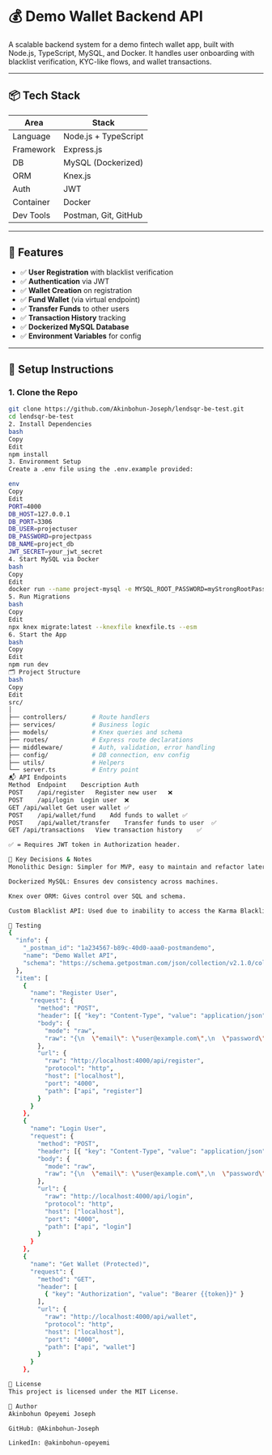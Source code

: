 # 💰 Demo Wallet Backend API

A scalable backend system for a demo fintech wallet app, built with Node.js, TypeScript, MySQL, and Docker. It handles user onboarding with blacklist verification, KYC-like flows, and wallet transactions.

---

## 📦 Tech Stack

| Area         | Stack                       |
|--------------|-----------------------------|
| Language     | Node.js + TypeScript        |
| Framework    | Express.js                  |
| DB           | MySQL (Dockerized)          |
| ORM          | Knex.js                     |
| Auth         | JWT                         |
| Container    | Docker                      |
| Dev Tools    | Postman, Git, GitHub        |

---

## 🚀 Features

- ✅ **User Registration** with blacklist verification
- ✅ **Authentication** via JWT
- ✅ **Wallet Creation** on registration
- ✅ **Fund Wallet** (via virtual endpoint)
- ✅ **Transfer Funds** to other users
- ✅ **Transaction History** tracking
- ✅ **Dockerized MySQL Database**
- ✅ **Environment Variables** for config

---

## 🔧 Setup Instructions

### 1. Clone the Repo

```bash
git clone https://github.com/Akinbohun-Joseph/lendsqr-be-test.git
cd lendsqr-be-test
2. Install Dependencies
bash
Copy
Edit
npm install
3. Environment Setup
Create a .env file using the .env.example provided:

env
Copy
Edit
PORT=4000
DB_HOST=127.0.0.1
DB_PORT=3306
DB_USER=projectuser
DB_PASSWORD=projectpass
DB_NAME=project_db
JWT_SECRET=your_jwt_secret
4. Start MySQL via Docker
bash
Copy
Edit
docker run --name project-mysql -e MYSQL_ROOT_PASSWORD=myStrongRootPass -e MYSQL_USER=projectuser -e MYSQL_PASSWORD=projectpass -e MYSQL_DATABASE=project_db -p 3306:3306 -v mysql_data:/var/lib/mysql -d mysql:8
5. Run Migrations
bash
Copy
Edit
npx knex migrate:latest --knexfile knexfile.ts --esm
6. Start the App
bash
Copy
Edit
npm run dev
🗂 Project Structure
bash
Copy
Edit
src/
│
├── controllers/       # Route handlers
├── services/          # Business logic
├── models/            # Knex queries and schema
├── routes/            # Express route declarations
├── middleware/        # Auth, validation, error handling
├── config/            # DB connection, env config
├── utils/             # Helpers
└── server.ts          # Entry point
📬 API Endpoints
Method	Endpoint	Description	Auth
POST	/api/register	Register new user	❌
POST	/api/login	Login user	❌
GET	/api/wallet	Get user wallet	✅
POST	/api/wallet/fund	Add funds to wallet	✅
POST	/api/wallet/transfer	Transfer funds to user	✅
GET	/api/transactions	View transaction history	✅

✅ = Requires JWT token in Authorization header.

📌 Key Decisions & Notes
Monolithic Design: Simpler for MVP, easy to maintain and refactor later.

Dockerized MySQL: Ensures dev consistency across machines.

Knex over ORM: Gives control over SQL and schema.

Custom Blacklist API: Used due to inability to access the Karma Blacklist API, ensuring realistic KYC simulation.

🧪 Testing
{
  "info": {
    "_postman_id": "1a234567-b89c-40d0-aaa0-postmandemo",
    "name": "Demo Wallet API",
    "schema": "https://schema.getpostman.com/json/collection/v2.1.0/collection.json"
  },
  "item": [
    {
      "name": "Register User",
      "request": {
        "method": "POST",
        "header": [{ "key": "Content-Type", "value": "application/json" }],
        "body": {
          "mode": "raw",
          "raw": "{\n  \"email\": \"user@example.com\",\n  \"password\": \"pass1234\",\n  \"name\": \"Demo User\"\n}"
        },
        "url": {
          "raw": "http://localhost:4000/api/register",
          "protocol": "http",
          "host": ["localhost"],
          "port": "4000",
          "path": ["api", "register"]
        }
      }
    },
    {
      "name": "Login User",
      "request": {
        "method": "POST",
        "header": [{ "key": "Content-Type", "value": "application/json" }],
        "body": {
          "mode": "raw",
          "raw": "{\n  \"email\": \"user@example.com\",\n  \"password\": \"pass1234\"\n}"
        },
        "url": {
          "raw": "http://localhost:4000/api/login",
          "protocol": "http",
          "host": ["localhost"],
          "port": "4000",
          "path": ["api", "login"]
        }
      }
    },
    {
      "name": "Get Wallet (Protected)",
      "request": {
        "method": "GET",
        "header": [
          { "key": "Authorization", "value": "Bearer {{token}}" }
        ],
        "url": {
          "raw": "http://localhost:4000/api/wallet",
          "protocol": "http",
          "host": ["localhost"],
          "port": "4000",
          "path": ["api", "wallet"]
        }
      }
    },

📄 License
This project is licensed under the MIT License.

🤝 Author
Akinbohun Opeyemi Joseph

GitHub: @Akinbohun-Joseph

LinkedIn: @akinbohun-opeyemi
